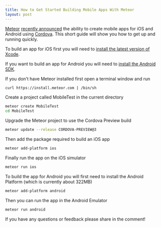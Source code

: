 ```yaml
---
title: How to Get Started Building Mobile Apps With Meteor
layout: post
---
```


[Meteor](https://www.meteor.com/) [recently announced](https://www.youtube.com/watch?v=zzNoXbv1DX4&feature=youtu.be&t=23m54s) the ability to create mobile apps for iOS and Android using [Cordova](http://cordova.apache.org/). This short guide will show you how to get up and running quickly.

To build an app for iOS first you will need to [install the latest version of Xcode](https://developer.apple.com/xcode/downloads/). 

If you want to build an app for Android you will need to [install the Android SDK](https://developer.android.com/sdk/installing/index.html).

If you don't have Meteor installed first open a terminal window and run

```bash 
curl https://install.meteor.com | /bin/sh
```

Create a project called MobileTest in the current directory

```bash 
meteor create MobileTest
cd MobileTest
```

Upgrade the Meteor project to use the Cordova Preview build

```bash
meteor update --release CORDOVA-PREVIEW@3
```

Then add the package required to build an iOS app

```bash
meteor add-platform ios
```

Finally run the app on the iOS simulator

```bash
meteor run ios
```

To build the app for Android you will first need to install the Android Platform (which is currently about 322MB)

```bash
meteor add-platform android
```

Then you can run the app in the Android Emulator

```bash
meteor run android
```

If you have any questions or feedback please share in the comment!